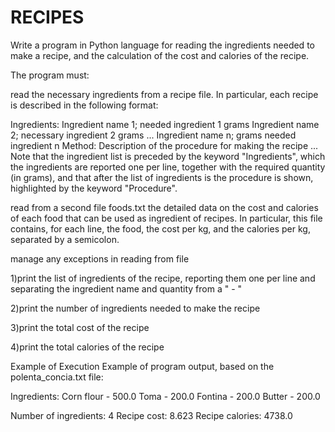 # RECIPES
Write a program in Python language for reading the ingredients needed to make a recipe, and the calculation of the cost and calories of the recipe.

The program must:

read the necessary ingredients from a recipe file. In particular, each recipe is described in the following format:

Ingredients:
Ingredient name 1; needed ingredient 1 grams
Ingredient name 2; necessary ingredient 2 grams
...
Ingredient name n; grams needed ingredient n
Method:
Description of the procedure for making the recipe
...
Note that the ingredient list is preceded by the keyword "Ingredients", which the ingredients are reported one per line, together with the required quantity (in grams), and that after the list of ingredients is the procedure is shown, highlighted by the keyword "Procedure".

read from a second file foods.txt the detailed data on the cost and calories of each food that can be used as ingredient of recipes. In particular, this file contains, for each line, the food, the cost per kg, and the calories per kg, separated by a semicolon.

manage any exceptions in reading from file

1)print the list of ingredients of the recipe, reporting them one per line and separating the ingredient name and quantity from a " - "

2)print the number of ingredients needed to make the recipe

3)print the total cost of the recipe

4)print the total calories of the recipe

Example of Execution
Example of program output, based on the polenta_concia.txt file:

Ingredients:
Corn flour - 500.0
Toma - 200.0
Fontina - 200.0
Butter - 200.0

Number of ingredients: 4
Recipe cost: 8.623
Recipe calories: 4738.0
